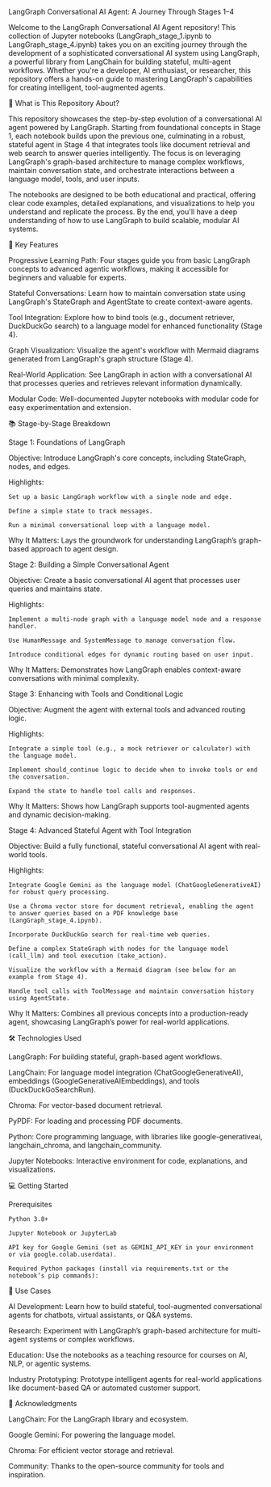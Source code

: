 LangGraph Conversational AI Agent: A Journey Through Stages 1–4

Welcome to the LangGraph Conversational AI Agent repository! This collection of Jupyter notebooks (LangGraph_stage_1.ipynb to LangGraph_stage_4.ipynb) takes you on an exciting journey through the development of a sophisticated conversational AI system using LangGraph, a powerful library from LangChain for building stateful, multi-agent workflows. Whether you're a developer, AI enthusiast, or researcher, this repository offers a hands-on guide to mastering LangGraph's capabilities for creating intelligent, tool-augmented agents.


🌟 What is This Repository About?

This repository showcases the step-by-step evolution of a conversational AI agent powered by LangGraph. Starting from foundational concepts in Stage 1, each notebook builds upon the previous one, culminating in a robust, stateful agent in Stage 4 that integrates tools like document retrieval and web search to answer queries intelligently. The focus is on leveraging LangGraph's graph-based architecture to manage complex workflows, maintain conversation state, and orchestrate interactions between a language model, tools, and user inputs.

The notebooks are designed to be both educational and practical, offering clear code examples, detailed explanations, and visualizations to help you understand and replicate the process. By the end, you'll have a deep understanding of how to use LangGraph to build scalable, modular AI systems.


🚀 Key Features

Progressive Learning Path: Four stages guide you from basic LangGraph concepts to advanced agentic workflows, making it accessible for beginners and valuable for experts.

Stateful Conversations: Learn how to maintain conversation state using LangGraph's StateGraph and AgentState to create context-aware agents.

Tool Integration: Explore how to bind tools (e.g., document retriever, DuckDuckGo search) to a language model for enhanced functionality (Stage 4).

Graph Visualization: Visualize the agent's workflow with Mermaid diagrams generated from LangGraph's graph structure (Stage 4).

Real-World Application: See LangGraph in action with a conversational AI that processes queries and retrieves relevant information dynamically.

Modular Code: Well-documented Jupyter notebooks with modular code for easy experimentation and extension.


📚 Stage-by-Stage Breakdown

Stage 1: Foundations of LangGraph

Objective: Introduce LangGraph's core concepts, including StateGraph, nodes, and edges.

Highlights:

    Set up a basic LangGraph workflow with a single node and edge.

    Define a simple state to track messages.

    Run a minimal conversational loop with a language model.

Why It Matters: Lays the groundwork for understanding LangGraph’s graph-based approach to agent design.

Stage 2: Building a Simple Conversational Agent

Objective: Create a basic conversational AI agent that processes user queries and maintains state.

Highlights:

    Implement a multi-node graph with a language model node and a response handler.

    Use HumanMessage and SystemMessage to manage conversation flow.

    Introduce conditional edges for dynamic routing based on user input.

Why It Matters: Demonstrates how LangGraph enables context-aware conversations with minimal complexity.

Stage 3: Enhancing with Tools and Conditional Logic

Objective: Augment the agent with external tools and advanced routing logic.

Highlights:

    Integrate a simple tool (e.g., a mock retriever or calculator) with the language model.

    Implement should_continue logic to decide when to invoke tools or end the conversation.

    Expand the state to handle tool calls and responses.

Why It Matters: Shows how LangGraph supports tool-augmented agents and dynamic decision-making.

Stage 4: Advanced Stateful Agent with Tool Integration

Objective: Build a fully functional, stateful conversational AI agent with real-world tools.

Highlights:

    Integrate Google Gemini as the language model (ChatGoogleGenerativeAI) for robust query processing.

    Use a Chroma vector store for document retrieval, enabling the agent to answer queries based on a PDF knowledge base (LangGraph_stage_4.ipynb).

    Incorporate DuckDuckGo search for real-time web queries.

    Define a complex StateGraph with nodes for the language model (call_llm) and tool execution (take_action).

    Visualize the workflow with a Mermaid diagram (see below for an example from Stage 4).

    Handle tool calls with ToolMessage and maintain conversation history using AgentState.

Why It Matters: Combines all previous concepts into a production-ready agent, showcasing LangGraph’s power for real-world applications.


🛠️ Technologies Used

LangGraph: For building stateful, graph-based agent workflows.

LangChain: For language model integration (ChatGoogleGenerativeAI), embeddings (GoogleGenerativeAIEmbeddings), and tools (DuckDuckGoSearchRun).

Chroma: For vector-based document retrieval.

PyPDF: For loading and processing PDF documents.

Python: Core programming language, with libraries like google-generativeai, langchain_chroma, and langchain_community.

Jupyter Notebooks: Interactive environment for code, explanations, and visualizations.


💻 Getting Started

Prerequisites

    Python 3.8+

    Jupyter Notebook or JupyterLab

    API key for Google Gemini (set as GEMINI_API_KEY in your environment or via google.colab.userdata).

    Required Python packages (install via requirements.txt or the notebook’s pip commands):


🎯 Use Cases

AI Development: Learn how to build stateful, tool-augmented conversational agents for chatbots, virtual assistants, or Q&A systems.

Research: Experiment with LangGraph’s graph-based architecture for multi-agent systems or complex workflows.

Education: Use the notebooks as a teaching resource for courses on AI, NLP, or agentic systems.

Industry Prototyping: Prototype intelligent agents for real-world applications like document-based QA or automated customer support.


🙌 Acknowledgments

LangChain: For the LangGraph library and ecosystem.

Google Gemini: For powering the language model.

Chroma: For efficient vector storage and retrieval.

Community: Thanks to the open-source community for tools and inspiration.